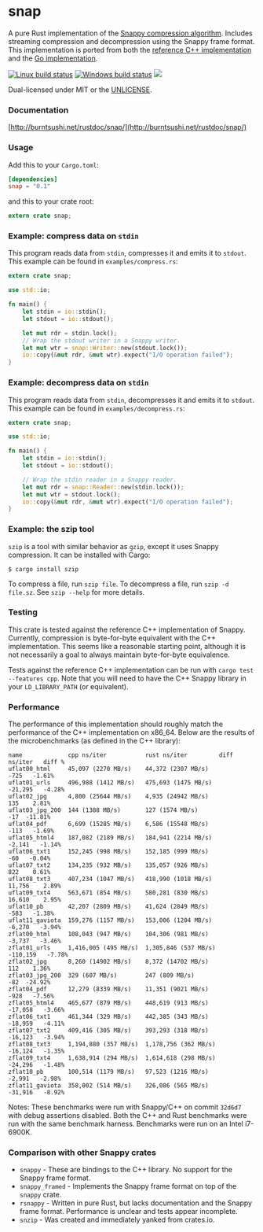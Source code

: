 snap
====
A pure Rust implementation of the
[Snappy compression algorithm](http://google.github.io/snappy/).
Includes streaming compression and decompression using the Snappy frame format.
This implementation is ported from both the
[reference C++ implementation](https://github.com/google/snappy)
and the
[Go implementation](https://github.com/golang/snappy).

[![Linux build status](https://api.travis-ci.org/BurntSushi/rust-snappy.png)](https://travis-ci.org/BurntSushi/rust-snappy)
[![Windows build status](https://ci.appveyor.com/api/projects/status/github/BurntSushi/rust-snappy?svg=true)](https://ci.appveyor.com/project/BurntSushi/rust-snappy)
[![](http://meritbadge.herokuapp.com/snap)](https://crates.io/crates/snap)

Dual-licensed under MIT or the [UNLICENSE](http://unlicense.org).

### Documentation

[http://burntsushi.net/rustdoc/snap/](http://burntsushi.net/rustdoc/snap/)

### Usage

Add this to your `Cargo.toml`:

```toml
[dependencies]
snap = "0.1"
```

and this to your crate root:

```rust
extern crate snap;
```

### Example: compress data on `stdin`

This program reads data from `stdin`, compresses it and emits it to `stdout`.
This example can be found in `examples/compress.rs`:

```rust
extern crate snap;

use std::io;

fn main() {
    let stdin = io::stdin();
    let stdout = io::stdout();

    let mut rdr = stdin.lock();
    // Wrap the stdout writer in a Snappy writer.
    let mut wtr = snap::Writer::new(stdout.lock());
    io::copy(&mut rdr, &mut wtr).expect("I/O operation failed");
}
```

### Example: decompress data on `stdin`

This program reads data from `stdin`, decompresses it and emits it to `stdout`.
This example can be found in `examples/decompress.rs`:

```rust
extern crate snap;

use std::io;

fn main() {
    let stdin = io::stdin();
    let stdout = io::stdout();

    // Wrap the stdin reader in a Snappy reader.
    let mut rdr = snap::Reader::new(stdin.lock());
    let mut wtr = stdout.lock();
    io::copy(&mut rdr, &mut wtr).expect("I/O operation failed");
}
```

### Example: the szip tool

`szip` is a tool with similar behavior as `gzip`, except it uses Snappy
compression. It can be installed with Cargo:

```
$ cargo install szip
```

To compress a file, run `szip file`. To decompress a file, run `szip -d
file.sz`. See `szip --help` for more details.

### Testing

This crate is tested against the reference C++ implementation of Snappy.
Currently, compression is byte-for-byte equivalent with the C++ implementation.
This seems like a reasonable starting point, although it is not necessarily
a goal to always maintain byte-for-byte equivalence.

Tests against the reference C++ implementation can be run with
`cargo test --features cpp`. Note that you will need to have the C++ Snappy
library in your `LD_LIBRARY_PATH` (or equivalent).

### Performance

The performance of this implementation should roughly match the performance of
the C++ implementation on x86_64. Below are the results of the microbenchmarks
(as defined in the C++ library):

```
name             cpp ns/iter           rust ns/iter         diff ns/iter   diff %
uflat00_html     45,097 (2270 MB/s)    44,372 (2307 MB/s)           -725   -1.61%
uflat01_urls     496,988 (1412 MB/s)   475,693 (1475 MB/s)       -21,295   -4.28%
uflat02_jpg      4,800 (25644 MB/s)    4,935 (24942 MB/s)            135    2.81%
uflat03_jpg_200  144 (1388 MB/s)       127 (1574 MB/s)               -17  -11.81%
uflat04_pdf      6,699 (15285 MB/s)    6,586 (15548 MB/s)           -113   -1.69%
uflat05_html4    187,082 (2189 MB/s)   184,941 (2214 MB/s)        -2,141   -1.14%
uflat06_txt1     152,245 (998 MB/s)    152,185 (999 MB/s)            -60   -0.04%
uflat07_txt2     134,235 (932 MB/s)    135,057 (926 MB/s)            822    0.61%
uflat08_txt3     407,234 (1047 MB/s)   418,990 (1018 MB/s)        11,756    2.89%
uflat09_txt4     563,671 (854 MB/s)    580,281 (830 MB/s)         16,610    2.95%
uflat10_pb       42,207 (2809 MB/s)    41,624 (2849 MB/s)           -583   -1.38%
uflat11_gaviota  159,276 (1157 MB/s)   153,006 (1204 MB/s)        -6,270   -3.94%
zflat00_html     108,043 (947 MB/s)    104,306 (981 MB/s)         -3,737   -3.46%
zflat01_urls     1,416,005 (495 MB/s)  1,305,846 (537 MB/s)     -110,159   -7.78%
zflat02_jpg      8,260 (14902 MB/s)    8,372 (14702 MB/s)            112    1.36%
zflat03_jpg_200  329 (607 MB/s)        247 (809 MB/s)                -82  -24.92%
zflat04_pdf      12,279 (8339 MB/s)    11,351 (9021 MB/s)           -928   -7.56%
zflat05_html4    465,677 (879 MB/s)    448,619 (913 MB/s)        -17,058   -3.66%
zflat06_txt1     461,344 (329 MB/s)    442,385 (343 MB/s)        -18,959   -4.11%
zflat07_txt2     409,416 (305 MB/s)    393,293 (318 MB/s)        -16,123   -3.94%
zflat08_txt3     1,194,880 (357 MB/s)  1,178,756 (362 MB/s)      -16,124   -1.35%
zflat09_txt4     1,638,914 (294 MB/s)  1,614,618 (298 MB/s)      -24,296   -1.48%
zflat10_pb       100,514 (1179 MB/s)   97,523 (1216 MB/s)         -2,991   -2.98%
zflat11_gaviota  358,002 (514 MB/s)    326,086 (565 MB/s)        -31,916   -8.92%
```

Notes: These benchmarks were run with Snappy/C++ on commit `32d6d7` with debug
assertions disabled. Both the C++ and Rust benchmarks were run with the same
benchmark harness. Benchmarks were run on an Intel i7-6900K.

### Comparison with other Snappy crates

* `snappy` - These are bindings to the C++ library. No support for the Snappy
  frame format.
* `snappy_framed` - Implements the Snappy frame format on top of the `snappy`
  crate.
* `rsnappy` - Written in pure Rust, but lacks documentation and the Snappy
  frame format. Performance is unclear and tests appear incomplete.
* `snzip` - Was created and immediately yanked from crates.io.
